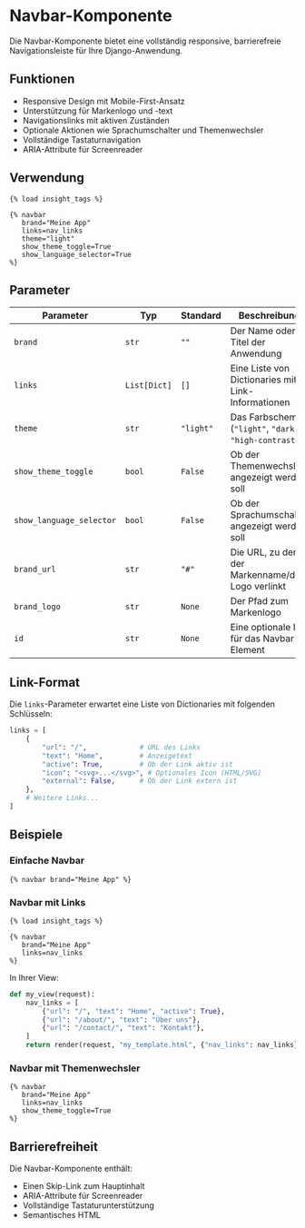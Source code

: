 # Navbar-Komponente

Die Navbar-Komponente bietet eine vollständig responsive, barrierefreie Navigationsleiste für Ihre Django-Anwendung.

## Funktionen

- Responsive Design mit Mobile-First-Ansatz
- Unterstützung für Markenlogo und -text
- Navigationslinks mit aktiven Zuständen
- Optionale Aktionen wie Sprachumschalter und Themenwechsler
- Vollständige Tastaturnavigation
- ARIA-Attribute für Screenreader

## Verwendung

```django
{% load insight_tags %}

{% navbar 
   brand="Meine App" 
   links=nav_links 
   theme="light"
   show_theme_toggle=True
   show_language_selector=True
%}
```

## Parameter

| Parameter | Typ | Standard | Beschreibung |
|-----------|-----|----------|--------------|
| `brand` | `str` | `""` | Der Name oder Titel der Anwendung |
| `links` | `List[Dict]` | `[]` | Eine Liste von Dictionaries mit Link-Informationen |
| `theme` | `str` | `"light"` | Das Farbschema (`"light"`, `"dark"`, `"high-contrast"`) |
| `show_theme_toggle` | `bool` | `False` | Ob der Themenwechsler angezeigt werden soll |
| `show_language_selector` | `bool` | `False` | Ob der Sprachumschalter angezeigt werden soll |
| `brand_url` | `str` | `"#"` | Die URL, zu der der Markenname/das Logo verlinkt |
| `brand_logo` | `str` | `None` | Der Pfad zum Markenlogo |
| `id` | `str` | `None` | Eine optionale ID für das Navbar-Element |

## Link-Format

Die `links`-Parameter erwartet eine Liste von Dictionaries mit folgenden Schlüsseln:

```python
links = [
    {
        "url": "/",             # URL des Links
        "text": "Home",         # Anzeigetext
        "active": True,         # Ob der Link aktiv ist
        "icon": "<svg>...</svg>", # Optionales Icon (HTML/SVG)
        "external": False,      # Ob der Link extern ist
    },
    # Weitere Links...
]
```

## Beispiele

### Einfache Navbar

```django
{% navbar brand="Meine App" %}
```

### Navbar mit Links

```django
{% load insight_tags %}

{% navbar 
   brand="Meine App" 
   links=nav_links 
%}
```

In Ihrer View:

```python
def my_view(request):
    nav_links = [
        {"url": "/", "text": "Home", "active": True},
        {"url": "/about/", "text": "Über uns"},
        {"url": "/contact/", "text": "Kontakt"},
    ]
    return render(request, "my_template.html", {"nav_links": nav_links})
```

### Navbar mit Themenwechsler

```django
{% navbar 
   brand="Meine App" 
   links=nav_links 
   show_theme_toggle=True 
%}
```

## Barrierefreiheit

Die Navbar-Komponente enthält:

- Einen Skip-Link zum Hauptinhalt
- ARIA-Attribute für Screenreader
- Vollständige Tastaturunterstützung
- Semantisches HTML

